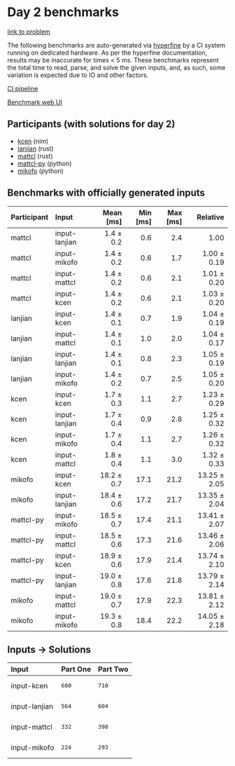 # Day 2 benchmarks

[link to problem](https://adventofcode.com/2024/day/2)

The following benchmarks are auto-generated via
[hyperfine](https://github.com/sharkdp/hyperfine) by a CI system running on
dedicated hardware. As per the hyperfine documentation, results may be
inaccurate for times < 5 ms. These benchmarks represent the total time to read,
parse, and solve the given inputs, and, as such, some variation is expected due
to IO and other factors.

[CI pipeline](http://ci.papercode.net:8080/teams/main/pipelines/aoc2024)

[Benchmark web UI](https://aoc.ancalagon.black)


## Participants (with solutions for day 2)

- [kcen](https://github.com/kcen/aoc2024) (nim)
- [lanjian](https://github.com/lanjian/aoc-2024) (rust)
- [mattcl](https://github.com/mattcl/aoc2024) (rust)
- [mattcl-py](https://github.com/mattcl/aoc2024-py) (python)
- [mikofo](https://github.com/mikofo/aoc2024) (python)


## Benchmarks with officially generated inputs

| Participant | Input | Mean [ms] | Min [ms] | Max [ms] | Relative |
|:---|:---|---:|---:|---:|---:|
| mattcl | input-lanjian | 1.4 ± 0.2 | 0.6 | 2.4 | 1.00 |
| mattcl | input-mikofo | 1.4 ± 0.2 | 0.6 | 1.7 | 1.00 ± 0.19 |
| mattcl | input-mattcl | 1.4 ± 0.2 | 0.6 | 2.1 | 1.01 ± 0.20 |
| mattcl | input-kcen | 1.4 ± 0.2 | 0.6 | 2.1 | 1.03 ± 0.20 |
| lanjian | input-kcen | 1.4 ± 0.1 | 0.7 | 1.9 | 1.04 ± 0.19 |
| lanjian | input-mattcl | 1.4 ± 0.1 | 1.0 | 2.0 | 1.04 ± 0.17 |
| lanjian | input-lanjian | 1.4 ± 0.1 | 0.8 | 2.3 | 1.05 ± 0.19 |
| lanjian | input-mikofo | 1.4 ± 0.2 | 0.7 | 2.5 | 1.05 ± 0.20 |
| kcen | input-kcen | 1.7 ± 0.3 | 1.1 | 2.7 | 1.23 ± 0.29 |
| kcen | input-lanjian | 1.7 ± 0.4 | 0.9 | 2.8 | 1.25 ± 0.32 |
| kcen | input-mikofo | 1.7 ± 0.4 | 1.1 | 2.7 | 1.26 ± 0.32 |
| kcen | input-mattcl | 1.8 ± 0.4 | 1.1 | 3.0 | 1.32 ± 0.33 |
| mikofo | input-kcen | 18.2 ± 0.7 | 17.1 | 21.2 | 13.25 ± 2.05 |
| mikofo | input-lanjian | 18.4 ± 0.6 | 17.2 | 21.7 | 13.35 ± 2.04 |
| mattcl-py | input-mikofo | 18.5 ± 0.7 | 17.4 | 21.1 | 13.41 ± 2.07 |
| mattcl-py | input-mattcl | 18.5 ± 0.6 | 17.3 | 21.6 | 13.46 ± 2.06 |
| mattcl-py | input-kcen | 18.9 ± 0.6 | 17.9 | 21.4 | 13.74 ± 2.10 |
| mattcl-py | input-lanjian | 19.0 ± 0.8 | 17.6 | 21.8 | 13.79 ± 2.14 |
| mikofo | input-mattcl | 19.0 ± 0.7 | 17.9 | 22.3 | 13.81 ± 2.12 |
| mikofo | input-mikofo | 19.3 ± 0.8 | 18.4 | 22.2 | 14.05 ± 2.18 |


## Inputs -> Solutions

| Input | Part One | Part Two |
|:---|:---|:---|
|input-kcen|<pre>680</pre>|<pre>710</pre>|
|input-lanjian|<pre>564</pre>|<pre>604</pre>|
|input-mattcl|<pre>332</pre>|<pre>398</pre>|
|input-mikofo|<pre>224</pre>|<pre>293</pre>|